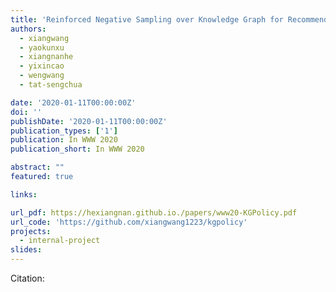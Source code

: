 ```yaml
---
title: 'Reinforced Negative Sampling over Knowledge Graph for Recommendation'
authors:
  - xiangwang
  - yaokunxu
  - xiangnanhe
  - yixincao
  - wengwang
  - tat-sengchua

date: '2020-01-11T00:00:00Z'
doi: ''
publishDate: '2020-01-11T00:00:00Z'
publication_types: ['1']
publication: In WWW 2020 
publication_short: In WWW 2020 

abstract: ""
featured: true

links:

url_pdf: https://hexiangnan.github.io./papers/www20-KGPolicy.pdf
url_code: 'https://github.com/xiangwang1223/kgpolicy'
projects:
  - internal-project
slides:
---
```




Citation:
